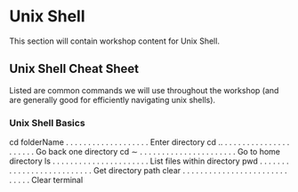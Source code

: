 # Unix Shell

This section will contain workshop content for Unix Shell.

## Unix Shell Cheat Sheet

Listed are common commands we will use throughout the workshop (and are generally good for efficiently navigating unix shells).

### Unix Shell Basics
cd folderName . . . . . . . . . . . . . . . . . . . Enter directory
cd .. . . . . . . . . . . . . . . . . . . . . . Go back one directory
cd ∼ . . . . . . . . . . . . . . . . . . . . . . Go to home directory
ls . . . . . . . . . . . . . . . . . . . . . . List files within directory
pwd . . . . . . . . . . . . . . . . . . . . . . . . . . Get directory path
clear . . . . . . . . . . . . . . . . . . . . . . . . . . . . . Clear terminal